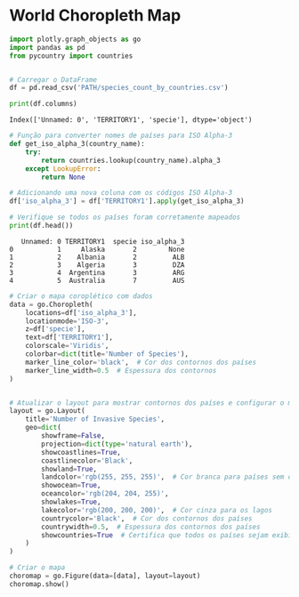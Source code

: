 # World Choropleth Map


```python
import plotly.graph_objects as go
import pandas as pd
from pycountry import countries
```


```python

# Carregar o DataFrame
df = pd.read_csv('PATH/species_count_by_countries.csv')

```


```python
print(df.columns)
```

    Index(['Unnamed: 0', 'TERRITORY1', 'specie'], dtype='object')
    


```python
# Função para converter nomes de países para ISO Alpha-3
def get_iso_alpha_3(country_name):
    try:
        return countries.lookup(country_name).alpha_3
    except LookupError:
        return None

# Adicionando uma nova coluna com os códigos ISO Alpha-3
df['iso_alpha_3'] = df['TERRITORY1'].apply(get_iso_alpha_3)

# Verifique se todos os países foram corretamente mapeados
print(df.head())
```

       Unnamed: 0 TERRITORY1  specie iso_alpha_3
    0           1     Alaska       2        None
    1           2    Albania       2         ALB
    2           3    Algeria       3         DZA
    3           4  Argentina       3         ARG
    4           5  Australia       7         AUS
    


```python
# Criar o mapa coroplético com dados
data = go.Choropleth(
    locations=df['iso_alpha_3'],
    locationmode='ISO-3',
    z=df['specie'],
    text=df['TERRITORY1'],
    colorscale='Viridis',
    colorbar=dict(title='Number of Species'),
    marker_line_color='black',  # Cor dos contornos dos países
    marker_line_width=0.5  # Espessura dos contornos
)

```


```python

# Atualizar o layout para mostrar contornos dos países e configurar o mapa
layout = go.Layout(
    title='Number of Invasive Species',
    geo=dict(
        showframe=False,
        projection=dict(type='natural earth'),
        showcoastlines=True,
        coastlinecolor='Black',
        showland=True,
        landcolor='rgb(255, 255, 255)',  # Cor branca para países sem dados
        showocean=True,
        oceancolor='rgb(204, 204, 255)',
        showlakes=True,
        lakecolor='rgb(200, 200, 200)',  # Cor cinza para os lagos
        countrycolor='Black',  # Cor dos contornos dos países
        countrywidth=0.5,  # Espessura dos contornos dos países
        showcountries=True  # Certifica que todos os países sejam exibidos
    )
)

# Criar o mapa
choromap = go.Figure(data=[data], layout=layout)
choromap.show()
```


